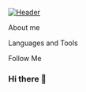 [![Header](https://github.com/DedmasterDeveloper/DedmasterDeveloper/blob/main/assets/header.png)](https://www.instagram.com/dedmaster.developer/)

About me


Languages and Tools

Follow Me


### Hi there 👋

<!--
**DedmasterDeveloper/DedmasterDeveloper** is a ✨ _special_ ✨ repository because its `README.md` (this file) appears on your GitHub profile.

Here are some ideas to get you started:

- 🔭 I’m currently working on ...
- 🌱 I’m currently learning ...
- 👯 I’m looking to collaborate on ...
- 🤔 I’m looking for help with ...
- 💬 Ask me about ...
- 📫 How to reach me: ...
- 😄 Pronouns: ...
- ⚡ Fun fact: ...
-->
